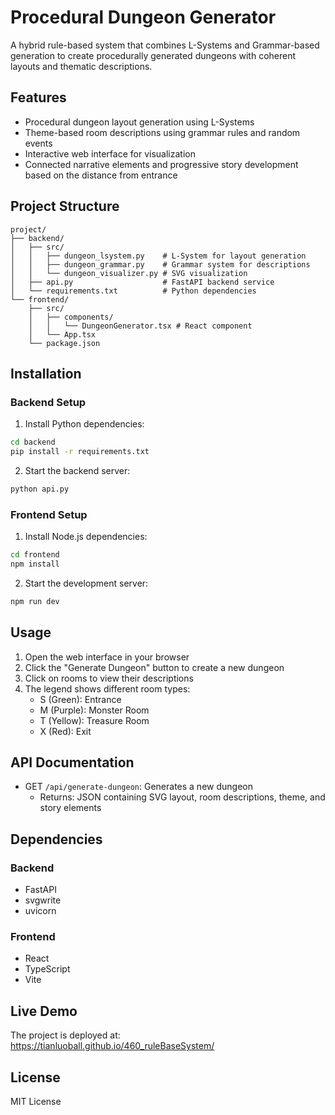 # Procedural Dungeon Generator

A hybrid rule-based system that combines L-Systems and Grammar-based generation to create procedurally generated dungeons with coherent layouts and thematic descriptions.

## Features
- Procedural dungeon layout generation using L-Systems
- Theme-based room descriptions using grammar rules and random events
- Interactive web interface for visualization
- Connected narrative elements and progressive story development based on the distance from entrance

## Project Structure
```
project/
├── backend/
│   ├── src/
│   │   ├── dungeon_lsystem.py    # L-System for layout generation
│   │   ├── dungeon_grammar.py    # Grammar system for descriptions
│   │   └── dungeon_visualizer.py # SVG visualization
│   ├── api.py                    # FastAPI backend service
│   └── requirements.txt          # Python dependencies
└── frontend/
    ├── src/
    │   ├── components/
    │   │   └── DungeonGenerator.tsx # React component
    │   └── App.tsx
    └── package.json
```

## Installation

### Backend Setup
1. Install Python dependencies:
```bash
cd backend
pip install -r requirements.txt
```

2. Start the backend server:
```bash
python api.py
```

### Frontend Setup
1. Install Node.js dependencies:
```bash
cd frontend
npm install
```

2. Start the development server:
```bash
npm run dev
```

## Usage
1. Open the web interface in your browser
2. Click the "Generate Dungeon" button to create a new dungeon
3. Click on rooms to view their descriptions
4. The legend shows different room types:
   - S (Green): Entrance
   - M (Purple): Monster Room
   - T (Yellow): Treasure Room
   - X (Red): Exit

## API Documentation
- GET `/api/generate-dungeon`: Generates a new dungeon
  - Returns: JSON containing SVG layout, room descriptions, theme, and story elements

## Dependencies
### Backend
- FastAPI
- svgwrite
- uvicorn

### Frontend
- React
- TypeScript
- Vite

## Live Demo
The project is deployed at: https://tianluoball.github.io/460_ruleBaseSystem/

## License
MIT License